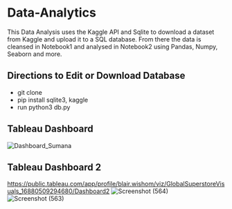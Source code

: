 # Data-Analytics

This Data Analysis uses the Kaggle API and Sqlite to download a dataset from Kaggle and upload it to a SQL database. From there the data is cleansed in Notebook1 and analysed in Notebook2 using Pandas, Numpy, Seaborn and more.

## Directions to Edit or Download Database

- git clone 
- pip install sqlite3, kaggle
- run python3 db.py


## Tableau Dashboard
![Dashboard_Sumana](https://github.com/Jessie-Baron/Data-Analytics/assets/101578812/b173fb32-8cc8-4ba7-ab5b-3eb627fe5351)

## Tableau Dashboard 2
https://public.tableau.com/app/profile/blair.wishom/viz/GlobalSuperstoreVisuals_16880509294680/Dashboard2
![Screenshot (564)](https://github.com/blwishom/Data-Analytics-Revisit-/assets/79879124/4d48bcec-2fd7-42b5-ace6-a4b663aa7808)
![Screenshot (563)](https://github.com/blwishom/Data-Analytics-Revisit-/assets/79879124/cf16ec12-9c5d-4e5e-861b-2d616adb20b7)
